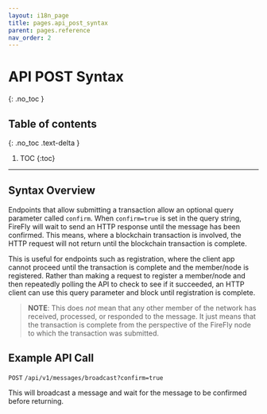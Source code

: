```yaml
---
layout: i18n_page
title: pages.api_post_syntax
parent: pages.reference
nav_order: 2
---
```


# API POST Syntax
{: .no_toc }

## Table of contents
{: .no_toc .text-delta }

1. TOC
{:toc}

---

## Syntax Overview

Endpoints that allow submitting a transaction allow an optional query parameter called `confirm`. When `confirm=true` is set in the query string, FireFly will wait to send an HTTP response until the message has been confirmed. This means, where a blockchain transaction is involved, the HTTP request will not return until the blockchain transaction is complete.

This is useful for endpoints such as registration, where the client app cannot proceed until the transaction is complete and the member/node is registered. Rather than making a request to register a member/node and then repeatedly polling the API to check to see if it succeeded, an HTTP client can use this query parameter and block until registration is complete.

> **NOTE**: This does *not* mean that any other member of the network has received, processed, or responded to the message. It just means that the transaction is complete from the perspective of the FireFly node to which the transaction was submitted.

## Example API Call

`POST` `/api/v1/messages/broadcast?confirm=true`

This will broadcast a message and wait for the message to be confirmed before returning.